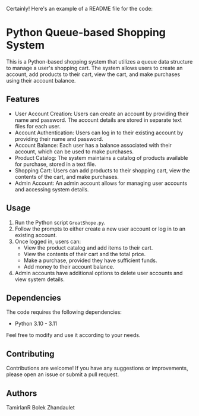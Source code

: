 Certainly! Here's an example of a README file for the code:

# Python Queue-based Shopping System

This is a Python-based shopping system that utilizes a queue data structure to manage a user's shopping cart. The system allows users to create an account, add products to their cart, view the cart, and make purchases using their account balance.

## Features

- User Account Creation: Users can create an account by providing their name and password. The account details are stored in separate text files for each user.
- Account Authentication: Users can log in to their existing account by providing their name and password.
- Account Balance: Each user has a balance associated with their account, which can be used to make purchases.
- Product Catalog: The system maintains a catalog of products available for purchase, stored in a text file.
- Shopping Cart: Users can add products to their shopping cart, view the contents of the cart, and make purchases.
- Admin Account: An admin account allows for managing user accounts and accessing system details.

## Usage

1. Run the Python script `GreatShope.py`.
2. Follow the prompts to either create a new user account or log in to an existing account.
3. Once logged in, users can:
   - View the product catalog and add items to their cart.
   - View the contents of their cart and the total price.
   - Make a purchase, provided they have sufficient funds.
   - Add money to their account balance.
4. Admin accounts have additional options to delete user accounts and view system details.

## Dependencies

The code requires the following dependencies:
- Python 3.10 - 3.11

Feel free to modify and use it according to your needs.

## Contributing

Contributions are welcome! If you have any suggestions or improvements, please open an issue or submit a pull request.

## Authors

TamirlanR
Bolek Zhandaulet
